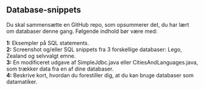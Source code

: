 ## Database-snippets
Du skal sammensætte en GitHub repo, som opsummerer det, du har lært om databaser denne gang. Følgende indhold bør være med:

**1:** Eksempler på SQL statements. </br>
**2:** Screenshot og/eller SQL snippets fra 3 forskellige databaser: Lego, Zealand og selvvalgt emne.</br>
**3:** En modificeret udgave af SimpleJdbc.java eller CitiesAndLanguages.java, som trækker data fra en af dine databaser.</br>
**4:** Beskrive kort, hvordan du forestiller dig, at du kan bruge databaser som datamatiker. </br>
